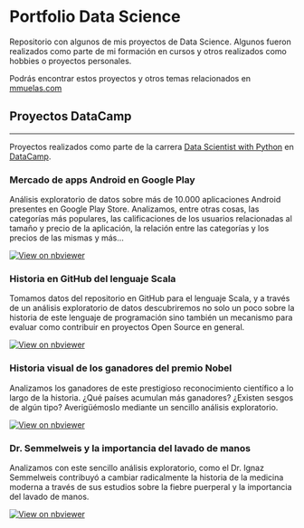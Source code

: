 # Portfolio Data Science

Repositorio con algunos de mis proyectos de Data Science. Algunos fueron realizados como parte de mi formación en cursos y otros realizados como hobbies o proyectos personales.

Podrás encontrar estos proyectos y otros temas relacionados en [mmuelas.com](https://mmuelas.com)

## Proyectos DataCamp

---

Proyectos realizados como parte de la carrera [Data Scientist with Python](https://learn.datacamp.com/career-tracks/data-scientist-with-python) en [DataCamp](https://www.datacamp.com).

### Mercado de apps Android en Google Play

Análisis exploratorio de datos sobre más de 10.000 aplicaciones Android presentes en Google Play Store.
Analizamos, entre otras cosas, las categorías más populares, las calificaciones de los usuarios relacionadas al tamaño y precio de la aplicación, la relación entre las categorías y los precios de las mismas y más...

[![View on nbviewer](https://img.shields.io/badge/View_on-nbviewer-orange?logo=jupyter&style=flat-square)]()

### Historia en GitHub del lenguaje Scala

Tomamos datos del repositorio en GitHub para el lenguaje Scala, y a través de un análisis exploratorio de datos descubriremos no solo un poco sobre la historia de este lenguaje de programación sino también un mecanismo para evaluar como contribuir en proyectos Open Source en general.

[![View on nbviewer](https://img.shields.io/badge/View_on-nbviewer-orange?logo=jupyter&style=flat-square)]()

### Historia visual de los ganadores del premio Nobel

Analizamos los ganadores de este prestigioso reconocimiento científico a lo largo de la historia. ¿Qué países acumulan más ganadores? ¿Existen sesgos de algún tipo? Averigüémoslo mediante un sencillo análisis exploratorio.

[![View on nbviewer](https://img.shields.io/badge/View_on-nbviewer-orange?logo=jupyter&style=flat-square)]()

### Dr. Semmelweis y la importancia del lavado de manos

Analizamos con este sencillo análisis exploratorio, como el Dr. Ignaz Semmelweis contribuyó a cambiar radicalmente la historia de la medicina moderna a través de sus estudios sobre la fiebre puerperal y la importancia del lavado de manos.

[![View on nbviewer](https://img.shields.io/badge/View_on-nbviewer-orange?logo=jupyter&style=flat-square)]()

